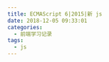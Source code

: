 ```yaml
---
title: ECMAScript 6|2015|新 js
date: 2018-12-05 09:33:01
categories:
  - 前端学习记录
tags:
  - js
---
```

